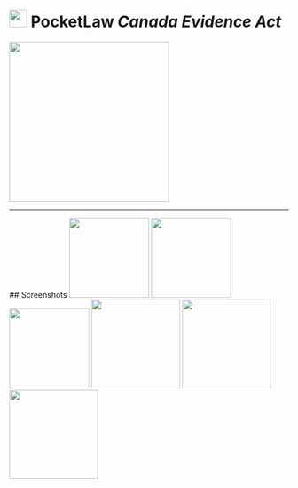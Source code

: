 # <img src="https://github.com/simplegr33n/pocketlaw-production/blob/master/canada-evidence-act/screenshots/logos/logo.png" width="32"> PocketLaw <i>Canada Evidence Act</i>

[<img src="https://play.google.com/intl/en_us/badges/images/generic/en_badge_web_generic.png" width="288">](https://play.google.com/store/apps/details?id=org.pocketlaw.canada_evidence_act)

<hr>
## Screenshots

<img src="https://github.com/simplegr33n/pocketlaw-production/blob/master/canada-evidence-act/screenshots/phone1.jpg" width="144">
<img src="https://github.com/simplegr33n/pocketlaw-production/blob/master/canada-evidence-act/screenshots/phone3.jpg" width="144">
<img src="https://github.com/simplegr33n/pocketlaw-production/blob/master/canada-evidence-act/screenshots/phone2.jpg" width="144">

<img src="https://github.com/simplegr33n/pocketlaw-production/blob/master/canada-evidence-act/screenshots/tablet2.jpg" width="160">
<img src="https://github.com/simplegr33n/pocketlaw-production/blob/master/canada-evidence-act/screenshots/tablet1.jpg" width="160">
<img src="https://github.com/simplegr33n/pocketlaw-production/blob/master/canada-evidence-act/screenshots/tablet3.jpg" width="160">








